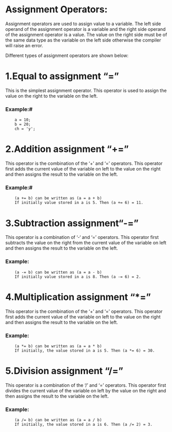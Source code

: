 # Assignment Operators:

Assignment operators are used to assign value to a variable. The left side operand of the assignment operator is a variable and the right side operand of the assignment operator is a value. The value on the right side must be of the same data type as the variable on the left side otherwise the compiler will raise an error.

Different types of assignment operators are shown below:

# 1.Equal to assignment “=”

This is the simplest assignment operator. This operator is used to assign the value on the right to the variable on the left.

### Example:# 

```
    a = 10;
    b = 20;
    ch = 'y';

```

# 2.Addition assignment “+=”
   This operator is the combination of the ‘+’ and ‘=’ operators. This operator first adds the current value of the variable on left to the value on the right and then assigns the result to the variable on the left.

### Example:# 

```
    (a += b) can be written as (a = a + b)
    If initially value stored in a is 5. Then (a += 6) = 11.

```

# 3.Subtraction assignment“-=”
   This operator is a combination of ‘-‘ and ‘=’ operators. This operator first subtracts the value on the right from the current value of the variable on left and then assigns the result to the variable on the left.

### Example:

```
    (a -= b) can be written as (a = a - b)
    If initially value stored in a is 8. Then (a -= 6) = 2.
```

# 4.Multiplication assignment “*=”
   This operator is the combination of the ‘+’ and ‘=’ operators. This operator first adds the current value of the variable on left to the value on the right and then assigns the result to the variable on the left.

### Example:

```
    (a *= b) can be written as (a = a * b)
    If initially, the value stored in a is 5. Then (a *= 6) = 30.
```

# 5.Division assignment “/=”
   This operator is a combination of the ‘/’ and ‘=’ operators. This operator first divides the current value of the variable on left by the value on the right and then assigns the result to the variable on the left.

### Example:

```
    (a /= b) can be written as (a = a / b)
    If initially, the value stored in a is 6. Then (a /= 2) = 3.
```
